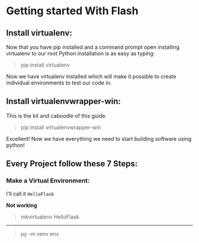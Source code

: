# Getting started With Flash

## Install virtualenv:

Now that you have pip installed and a command prompt open installing virtualenv to our root Python installation is as easy as typing:

> pip install virtualenv

Now we have virtualenv installed which will make it possible to create individual environments to test our code in.

## Install virtualenvwrapper-win:

This is the kit and caboodle of this guide.

> pip install virtualenvwrapper-win

Excellent! Now we have everything we need to start building software using python!

## Every Project follow these 7 Steps:

### Make a Virtual Environment:

I'll call it ```HelloFlask```

**Not working**

> mkvirtualenv HelloFlask

---------------------------

> py -m venv env
